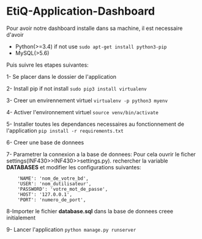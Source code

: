 # EtiQ-Application-Dashboard

Pour avoir notre dashboard installe dans sa machine, il est necessaire d'avoir 
- Python(>=3.4) if not use ```sudo apt-get install python3-pip```
- MySQL(>5.6)

Puis suivre les etapes suivantes:

1- Se placer dans le dossier de l'application

2- Install pip if not install
```sudo pip3 install virtualenv```

3- Creer un envirennement virtuel
```virtualenv -p python3 myenv```

4- Activer l'environnement virtuel
```source venv/bin/activate```

5- Installer toutes les dependances necessaires au fonctionnement de l'application
```pip install -r requirements.txt```

6- Creer une base de donnees

7- Parametrer la connexion a la base de donnees:
    Pour cela ouvrir le ficher settings(INF430>>INF430>>settings.py).
    rechercher la variable **DATABASES** et modifier les configurations suivantes:
```        
    'NAME': 'nom_de_votre_bd',
    'USER': 'nom_dutilisateur',
    'PASSWORD': 'votre_mot_de_passe',
    'HOST': '127.0.0.1',
    'PORT': 'numero_de_port',
```
8-Importer le fichier **database.sql** dans la base de donnees creee initialement

9- Lancer l'application
```python manage.py runserver```
